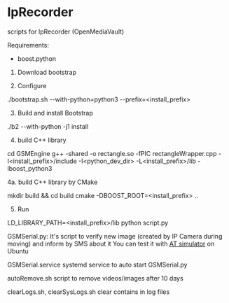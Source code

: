 # IpRecorder
scripts for IpRecorder (OpenMediaVault)

Requirements:
- boost.python


1. Download bootstrap

2. Configure

./bootstrap.sh --with-python=python3 --prefix=<install_prefix>

3. Build and install Bootstrap

./b2 --with-python -j1 install

4. build C++ library

cd GSMEngine
g++ -shared -o rectangle.so -fPIC rectangleWrapper.cpp -I<install_prefix>/include -I<python_dev_dir> -L<install_prefix>/lib -lboost_python3

4a. build C++ library by CMake

mkdir build && cd build
cmake -DBOOST_ROOT=<install_prefix> ..

5. Run

LD_LIBRARY_PATH=<install_prefix>/lib python script.py


GSMSerial.py:
It's script to verify new image (created by IP Camera during moving) and inform by SMS about it
You can test it with [AT simulator](https://github.com/celersms/AT-Emulator) on Ubuntu

GSMSerial.service
systemd service to auto start GSMSerial.py

autoRemove.sh
script to remove videos/images after 10 days

clearLogs.sh, clearSysLogs.sh
clear contains in log files



